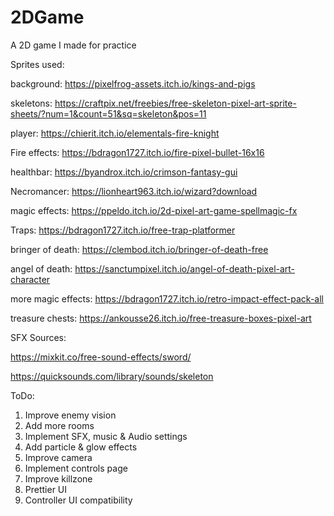 # 2DGame
A 2D game I made for practice

Sprites used:

background: https://pixelfrog-assets.itch.io/kings-and-pigs

skeletons: https://craftpix.net/freebies/free-skeleton-pixel-art-sprite-sheets/?num=1&count=51&sq=skeleton&pos=11

player: https://chierit.itch.io/elementals-fire-knight

Fire effects: https://bdragon1727.itch.io/fire-pixel-bullet-16x16

healthbar: https://byandrox.itch.io/crimson-fantasy-gui

Necromancer: https://lionheart963.itch.io/wizard?download

magic effects: https://ppeldo.itch.io/2d-pixel-art-game-spellmagic-fx

Traps: https://bdragon1727.itch.io/free-trap-platformer

bringer of death: https://clembod.itch.io/bringer-of-death-free

angel of death: https://sanctumpixel.itch.io/angel-of-death-pixel-art-character

more magic effects: https://bdragon1727.itch.io/retro-impact-effect-pack-all

treasure chests: https://ankousse26.itch.io/free-treasure-boxes-pixel-art

SFX Sources:

https://mixkit.co/free-sound-effects/sword/

https://quicksounds.com/library/sounds/skeleton



ToDo:
1) Improve enemy vision
2) Add more rooms
4) Implement SFX, music & Audio settings
5) Add particle & glow effects
6) Improve camera
7) Implement controls page
8) Improve killzone
9) Prettier UI
10) Controller UI compatibility
